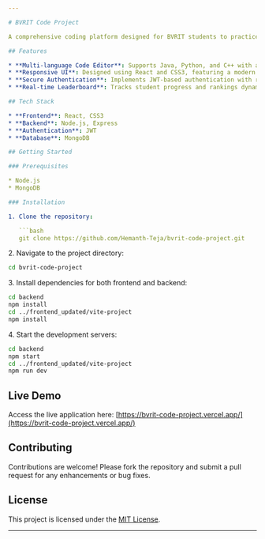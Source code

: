 ```yaml
---

# BVRIT Code Project

A comprehensive coding platform designed for BVRIT students to practice Data Structures and Algorithms (DSA) and Aptitude questions.

## Features

* **Multi-language Code Editor**: Supports Java, Python, and C++ with an interactive interface.
* **Responsive UI**: Designed using React and CSS3, featuring a modern glassmorphism theme.
* **Secure Authentication**: Implements JWT-based authentication with role-based access control.
* **Real-time Leaderboard**: Tracks student progress and rankings dynamically.

## Tech Stack

* **Frontend**: React, CSS3
* **Backend**: Node.js, Express
* **Authentication**: JWT
* **Database**: MongoDB

## Getting Started

### Prerequisites

* Node.js
* MongoDB

### Installation

1. Clone the repository:

   ```bash
   git clone https://github.com/Hemanth-Teja/bvrit-code-project.git
   ```


2\. Navigate to the project directory:

```bash
cd bvrit-code-project
```


3\. Install dependencies for both frontend and backend:

```bash
cd backend
npm install
cd ../frontend_updated/vite-project
npm install
```


4\. Start the development servers:

```bash
cd backend
npm start
cd ../frontend_updated/vite-project
npm run dev
```



## Live Demo

Access the live application here: [https://bvrit-code-project.vercel.app/](https://bvrit-code-project.vercel.app/)

## Contributing

Contributions are welcome! Please fork the repository and submit a pull request for any enhancements or bug fixes.

## License

This project is licensed under the [MIT License](LICENSE).

---
```


